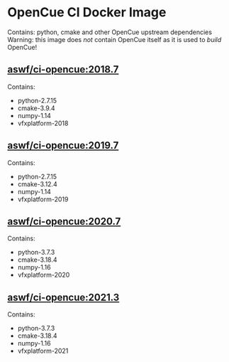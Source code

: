 <!---
Copyright (c) Contributors to the aswf-docker Project. All rights reserved.
SPDX-License-Identifier: Apache-2.0

Warning: this file is automatically generated from a template!
-->

# OpenCue CI Docker Image

Contains: python, cmake and other OpenCue upstream dependencies
Warning: this image does *not* contain OpenCue itself as it is used to *build* OpenCue!


## [aswf/ci-opencue:2018.7](https://hub.docker.com/r/aswf/ci-opencue/tags?page=1&name=2018.7)
Contains:
* python-2.7.15
* cmake-3.9.4
* numpy-1.14
* vfxplatform-2018

## [aswf/ci-opencue:2019.7](https://hub.docker.com/r/aswf/ci-opencue/tags?page=1&name=2019.7)
Contains:
* python-2.7.15
* cmake-3.12.4
* numpy-1.14
* vfxplatform-2019

## [aswf/ci-opencue:2020.7](https://hub.docker.com/r/aswf/ci-opencue/tags?page=1&name=2020.7)
Contains:
* python-3.7.3
* cmake-3.18.4
* numpy-1.16
* vfxplatform-2020

## [aswf/ci-opencue:2021.3](https://hub.docker.com/r/aswf/ci-opencue/tags?page=1&name=2021.3)
Contains:
* python-3.7.3
* cmake-3.18.4
* numpy-1.16
* vfxplatform-2021


